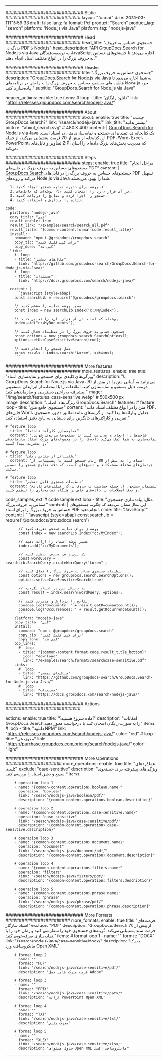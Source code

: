 
---
############################# Static ############################
layout: "format"
date:  2025-03-11T15:59:33
draft: false
lang: fa
format: Pdf
product: "Search"
product_tag: "search"
platform: "Node.js via Java"
platform_tag: "nodejs-java"

############################# Head ############################
head_title: "جستجوی حساس به حروف بزرگ در PDF با Node.js"
head_description: "API GroupDocs.Search for Node.js via Java به توسعه‌دهندگان JavaScript اجازه می‌دهد تا جستجوهای حساس به حروف بزرگ را در انواع مختلف اسناد انجام دهند."

############################# Header ############################
title: "جستجوی حساس به حروف بزرگ" 
description: "GroupDocs.Search for Node.js via Java به شما اجازه می‌دهد تا قابلیت‌های جستجو حساس به حروف بزرگ را به راحتی در برنامه‌های Node.js خود پیاده‌سازی کنید."
subtitle: "GroupDocs.Search for Node.js via Java" 

header_actions:
  enable: true
  items:
    #  loop
    - title: "دانلود رایگان"
      link: "https://releases.groupdocs.com/search/nodejs-java/"
      
############################# About ############################
about:
    enable: true
    title: "چیست GroupDocs.Search؟"
    link: "/search/nodejs-java/"
    link_title: "بیشتر بدانید"
    picture: "about_search.svg" # 480 X 400
    content: |
       [GroupDocs.Search for Node.js via Java](/search/nodejs-java/) یک کتابخانه قدرتمند برای جستجو و نمایه‌سازی متن در اسناد است. این کتابخانه از بیش از 70 فرمت پشتیبانی می‌کند، از جمله PDF، Word، Excel، PowerPoint، تصاویر و فایل‌های ZIP، که مدیریت بخش‌های بزرگ داده‌ای را آسان می‌کند.

############################# Steps ############################
steps:
    enable: true
    title: "مراحل انجام جستجوهای حساس به حروف بزرگ در فایل‌های PDF"
    content: |
      [GroupDocs.Search](/search/nodejs-java/) جستجوهای حساس به حروف بزرگ را در فایل‌های PDF تسهیل می‌کند و روندهای Node.js via Java شما را بهبود می‌بخشد.
      
      1. یک پوشه برای ذخیره نمایه جستجو ایجاد کنید.
      2. پوشه‌ای که فایل‌های PDF در آن قرار دارد را انتخاب کنید.
      3. جستجو را اجرا کرده و نتایج را دریافت کنید.
      4. نتایج را پردازش و استفاده کنید.
   
    code:
      platform: "nodejs-java"
      copy_title: "کپی"
      result_enable: true
      result_link: "/examples/search/search_all.pdf"
      result_title: "{common-content.format-code.result_title}"
      install:
        command: "npm i @groupdocs/groupdocs.search"
        copy_tip: "برای کپی کلیک کنید"
        copy_done: "کپی شد"
      links:
        #  loop
        - title: "مثال‌های بیشتر"
          link: "https://github.com/groupdocs-search/GroupDocs.Search-for-Node.js-via-Java/"
        #  loop
        - title: "مستندات"
          link: "https://docs.groupdocs.com/search/nodejs-java/"
          
      content: |
        ```javascript {style=abap}
        const searchLib = require('@groupdocs/groupdocs.search')

        // مسیر پوشه نمایه را مشخص کنید
        const index = new searchLib.Index("c:/MyIndex");

        // پوشه‌ای که اسناد در آن قرار دارد را تعیین کنید
        index.add("c:/MyDocuments");

        // جستجوی حساس به حروف بزرگ را در تنظیمات فعال کنید
        const options = new groupdocs.search.SearchOptions();
        options.setUseCaseSensitiveSearch(true);

        // عمل جستجو را انجام دهید
        const result = index.search("Lorem", options);
        ```            

############################# More features ############################
more_features:
  enable: true
  title: "ویژگی‌های کلیدی برای جستجو و نمایه‌سازی اسناد"
  description: "با GroupDocs.Search for Node.js via Java، می‌توانید به آسانی متن را در بیش از 70 فرمت فایل جستجو و نمایه‌سازی کنید. اطلاعات را با استفاده از ابزارهای جستجوی پیشرفته به‌راحتی دسترسی و سازماندهی کنید."
  image: "/img/search/features_case-sensitive.webp" # 500x500 px
  image_description: "ویژگی‌های اصلی GroupDocs.Search"
  features:
    # feature loop
    - title: "جستجوی جامع متن"
      content: "متن را در انواع مختلف اسناد مانند PDF، فایل‌های Word، جداول و ارائه‌ها پیدا کنید. از گزینه‌های مانند تطابق دقیق، جستجوی تقریبی و کاراکترهای جایگزین برای دستیابی به نتایج دقیق استفاده کنید."

    # feature loop
    - title: "نمایه‌سازی کارآمد داده‌ها"
      content: "شاخص‌ها را ایجاد و مدیریت کنید تا جستجوها سریع‌تر شوند. نمایه‌سازی به شما کمک می‌کند داده‌ها را در مجموعه‌های بزرگ اسناد سازماندهی و به‌سرعت پیدا کنید."

    # feature loop
    - title: "پشتیبانی از چندین زبان"
      content: "اسناد را به بیش از 80 زبان جستجو کنید با پشتیبانی از چیدمان‌های مختلف صفحه‌کلید و تنوع‌های کلمه، که دقت نتایج جستجو را تضمین می‌کند."

    # feature loop
    - title: "تنظیمات جستجوی قابل تنظیم"
      content: "تنظیمات جستجو، از جمله حساسیت به حروف بزرگ، فیلترهای تاریخ و حذف اصطلاحات یا داده‌های خاص در هنگام نمایه‌سازی را تنظیم کنید."
      
  code_samples_ext:
    # code sample ext loop
    - title: "مثال: پیاده‌سازی جستجوی حساس به حروف بزرگ"
      content: |
        این مثال نشان می‌دهد که چگونه جستجوهای حساس به حروف بزرگ را برای اسناد PDF انجام دهید.
      code:
        title: "JavaScript"
        content: |
          ```javascript {style=abap}
          const searchLib = require('@groupdocs/groupdocs.search')
          
          // پوشه‌ای برای نمایه جستجو تعریف کنید
          const index = new searchLib.Index("c:/MyIndex");
              
          // مسیر پوشه اسناد را ارائه دهید
          index.add("c:/MyDocuments");

          // یک پرس و جو جستجو تنظیم کنید
          const wordQuery = searchLib.SearchQuery.createWordQuery("Lorem");

          // تنظیمات جستجوی حساس به حروف بزرگ را فعال کنید
          const options = new groupdocs.search.SearchOptions();
          options.setUseCaseSensitiveSearch(true);

          // به دنبال متن در اسناد بگردید
          const result = index.search(wordQuery, options);
          
          // نتایج را پردازش و مدیریت کنید
          console.log('Documents: ' + result.getDocumentCount());
          console.log('Occurrences: ' + result.getOccurrenceCount());
          ```
        platform: "nodejs-java"
        copy_title: "کپی"
        install:
          command: "npm i @groupdocs/groupdocs.search"
          copy_tip: "برای کپی کلیک کنید"
          copy_done: "کپی شد"
        top_links:
          #  loop
          - title: "{common-content.format-code.result_title_bottom}"
            icon: "download"
            link: "/examples/search/formats/searchcase-sensitive.pdf"
        links:
          #  loop
          - title: "مثال‌های بیشتر"
            link: "https://github.com/groupdocs-search/GroupDocs.Search-for-Node.js-via-Java/"
          #  loop
          - title: "مستندات"
            link: "https://docs.groupdocs.com/search/nodejs-java/"
            

            


############################# Actions ############################

actions:
  enable: true
  title: "آماده شروع هستید؟"
  description: "امکانات GroupDocs.Search را به صورت رایگان امتحان کنید یا درخواست مجوز دهید"
  items:
    #  loop
    - title: "دانلود NPM"
      link: "https://releases.groupdocs.com/search/nodejs-java/"
      color: "red"
        #  loop
    - title: "مجوزدهی"
      link: "https://purchase.groupdocs.com/pricing/search/nodejs-java/"
      color: "light"


############################# More Operations #####################
more_operations:
    enable: true
    title: "عملکردهای کلیدی"
    exclude: "case-sensitive"
    description: "ویژگی‌های پیشرفته برای جستجوی سریع و دقیق اسناد را بررسی کنید."
    items: 
          
        # operation loop 1
        - name: "{common-content.operations.boolean.name}"
          operation: "boolean"
          link: "/search/nodejs-java/boolean/pdf/"
          description: "{common-content.operations.boolean.description}"

        # operation loop 2
        - name: "{common-content.operations.case-sensitive.name}"
          operation: "case-sensitive"
          link: "/search/nodejs-java/case-sensitive/pdf/"
          description: "{common-content.operations.case-sensitive.description}"

        # operation loop 3
        - name: "{common-content.operations.document.name}"
          operation: "document"
          link: "/search/nodejs-java/document/pdf/"
          description: "{common-content.operations.document.description}"

        # operation loop 4
        - name: "{common-content.operations.filters.name}"
          operation: "filters"
          link: "/search/nodejs-java/filters/pdf/"
          description: "{common-content.operations.filters.description}"

        # operation loop 5
        - name: "{common-content.operations.phrase.name}"
          operation: "phrase"
          link: "/search/nodejs-java/phrase/pdf/"
          description: "{common-content.operations.phrase.description}"
          
        
          
############################# More Formats ########################
more_formats:
    enable: true
    title: "فرمت‌های اسناد سازگار"
    exclude: "PDF"
    description: "GroupDocs.Search از بیش از 70 فرمت سند پشتیبانی می‌کند. گزینه‌های جستجوی خود را سفارشی کنید و زمان خود را با نمایه‌سازی صرفه‌جویی کنید."
    items: 
        # format loop 1
        - name: ""
          format: "DOCX"
          link: "/search/nodejs-java/case-sensitive/docx/"
          description: "مدرک مایکروسافت ورد Open XML"
          
        # format loop 2
        - name: ""
          format: "PDF"
          link: "/search/nodejs-java/case-sensitive/pdf/"
          description: "فرمت مدرک قابل حمل Adobe"
          
        # format loop 3
        - name: ""
          format: "PPTX"
          link: "/search/nodejs-java/case-sensitive/pptx/"
          description: "ارائه PowerPoint Open XML"

        # format loop 4
        - name: ""
          format: "TXT"
          link: "/search/nodejs-java/case-sensitive/txt/"
          description: "مدرک متنی"
          
        # format loop 5
        - name: ""
          format: "XLSX"
          link: "/search/nodejs-java/case-sensitive/xlsx/"
          description: "جدول محتوای Open XML مایکروسافت اکسل"
  

---